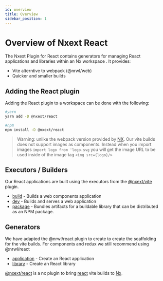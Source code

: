 ```yaml
---
id: overview
title: Overview
sidebar_position: 1
---
```


# Overview of Nxext React

The Nxext Plugin for React contains generators for managing React applications and libraries within an Nx workspace . It provides:

- Vite alterntive to webpack (@nrwl/web)
- Quicker and smaller builds

## Adding the React plugin

Adding the React plugin to a workspace can be done with the following:

```bash
#yarn
yarn add -D @nxext/react
```

```bash
#npm
npm install -D @nxext/react
```

> Warning: unlike the webpack version provided by [NX](https://nx.dev). Our vite builds does not support images as components. Instead when you import images `import logo from 'logo.svg` you will get the image URL to be used inside of the image tag `<img src={logo}/>`

## Executors / Builders

Our React applications are built using the executors from the [@nxext/vite](../vite/overview.md) plugin.

- [build](../vite/executors/build.md) - Builds a web components application
- [dev](../vite/executors/dev.md) - Builds and serves a web application
- [package](../vite/executors/package.md) - Bundles artifacts for a buildable library that can be distributed as an NPM package.

## Generators

We have adapted the @nrwl/react plugin to create to create the scaffolding for the vite builds. For components and redux we still recommend using @nrwl/react

- [application](./generators/application.md) - Create an React application
- [library](./generators//library.md) - Create an React library

[@nxext/react](https://github.com/nxext/nx-extensions/tree/master/packages/react) is a nx plugin to bring [react](https://reactjs.org/) vite builds to [Nx](https://nx.dev/).
